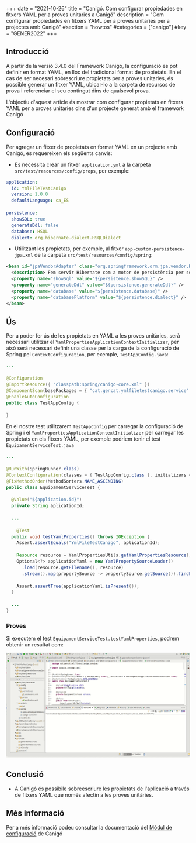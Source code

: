 +++
date        = "2021-10-26"
title       = "Canigó. Com configurar propiedades en fitxers YAML per a proves unitaries a Canigó"
description = "Com configurar propiedades en fitxers YAML per a proves unitaries per a projectes amb Canigó"
#section     = "howtos"
#categories  = ["canigo"]
#key         = "GENER2022"
+++


## Introducció

A partir de la versió 3.4.0 del Framework Canigó, la configuració es pot definir en format YAML, en lloc del tradicional format de propietats. En el cas de ser necesari sobrescriure propietats per a proves unitaries, és possible generar un fitxer YAML, ubicar-lo a la carpeta de recursos de prova i referenciar el seu contingut dins de qualsevol prova.

L'objectiu d'aquest article és mostrar com configurar propietats en fitxers YAML per a proves unitaries dins d'un projecte generat amb el framework Canigó

## Configuració

Per agregar un fitxer de propietats en format YAML en un projecte amb Canigó, es requereixen els següents canvis:

- Es necessita crear un fitxer `application.yml` a la carpeta `src/test/resources/config/props`, per exemple:

```yaml
application:
  id: YmlFileTestCanigo
  version: 1.0.0
  defaultLanguage: ca_ES

persistence:
  showSQL: true
  generateDdl: false
  database: HSQL
  dialect: org.hibernate.dialect.HSQLDialect
```

- Utilitzant les propietats, per exemple, al fitxer `app-custom-persistence-jpa.xml` de la carpeta `src/test/resources/config/spring`:

```xml
<bean id="jpaVendorAdapter" class="org.springframework.orm.jpa.vendor.HibernateJpaVendorAdapter">
  <description> Fem servir Hibernate com a motor de persistència per sota de JPA. </description>
  <property name="showSql" value="${persistence.showSQL}" />
  <property name="generateDdl" value="${persistence.generateDdl}" />
  <property name="database" value="${persistence.database}" />
  <property name="databasePlatform" value="${persistence.dialect}" />
</bean>
```

## Ús 

Per a poder fer ús de les propietats en YAML a les proves unitàries, serà necessari utilitzar el `YamlPropertiesApplicationContextInitializer`, per això serà necessari definir una classe per la carga de la configuració de Spring pel `ContextConfiguration`, per exemple, `TestAppConfig.java`:

```java
...

@Configuration
@ImportResource({ "classpath:spring/canigo-core.xml" })
@ComponentScan(basePackages = { "cat.gencat.ymlfiletestcanigo.service" })
@EnableAutoConfiguration
public class TestAppConfig {

}
```

En el nostre test utilitzarem `TestAppConfig` per carregar la configuració de Spring i el `YamlPropertiesApplicationContextInitializer` per carregar les propietats en els fitxers YAML, per exemple podriem tenir el test `EquipamentServiceTest.java`

```java
...

@RunWith(SpringRunner.class)
@ContextConfiguration(classes = { TestAppConfig.class }, initializers = YamlPropertiesApplicationContextInitializer.class)
@FixMethodOrder(MethodSorters.NAME_ASCENDING)
public class EquipamentServiceTest {

  @Value("${application.id}")
  private String aplicationId;

  ...

	@Test
  public void testYamlProperties() throws IOException {
    Assert.assertEquals("YmlFileTestCanigo", aplicationId);

    Resource resource = YamlPropertiesUtils.getYamlPropertiesResource();
    Optional<?> applicationYaml = new YamlPropertySourceLoader()
      .load(resource.getFilename(), resource)
      .stream().map(propertySource -> propertySource.getSource()).findFirst();

    Assert.assertTrue(applicationYaml.isPresent());
  }

  ...
}
```

### Proves 

Si executem el test `EquipamentServiceTest.testYamlProperties`, podrem obtenir un resultat com:

![Spring Yaml Test Ejemplo 1](/images/howtos/2021-01-16_spring_yaml_test_example1.gif)


## Conclusió

 * A Canigó és possibile sobreescriure les propietats de l'aplicació a través de fitxers YAML que només afectin a les proves unitàries.

## Més informació

Per a més informació podeu consultar la documentació del [Mòdul de configuració](/canigo-documentacio-versions-34-core/modul-configuracio/) de Canigó
